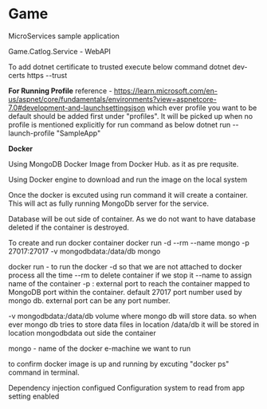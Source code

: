 # Game
 MicroServices sample application

Game.Catlog.Service - WebAPI



To add dotnet certificate to trusted execute below command
dotnet dev-certs https --trust

******For Running Profile******
reference - https://learn.microsoft.com/en-us/aspnet/core/fundamentals/environments?view=aspnetcore-7.0#development-and-launchsettingsjson
which ever profile you want to be default should be added first under "profiles". 
It will be picked up when no profile is mentioned explicitly for run command as below
dotnet run --launch-profile "SampleApp"


********Docker********

Using MongoDB Docker Image from Docker Hub. as it as pre requsite.

Using Docker engine to download and run the image on the local system

Once the docker is excuted using run command it will create a container. This will act as fully running MongoDb server for the service.

Database will be out side of container. As we do not want to have database deleted if the container is destroyed.


To create and run docker container
docker run -d --rm --name mongo -p 27017:27017 -v mongodbdata:/data/db mongo

docker run - to run the docker
-d so that we are not attached to docker process all the time
--rm to delete container if we stop it
--name <any name> to assign name of the container
-p <external port>:<internal port> external port to reach the container mapped to MongoDB port within the container. default 27017 port number used by mongo db. external port can be any port number.

-v mongodbdata:/data/db volume where mongo db will store data. so when ever mongo db tries to store data files in location /data/db it will be stored in location mongodbdata out side the container

mongo - name of the docker e-machine we want to run

to confirm docker image is up and running by excuting "docker ps" command in terminal.


Dependency injection configued
Configuration system to read from app setting enabled